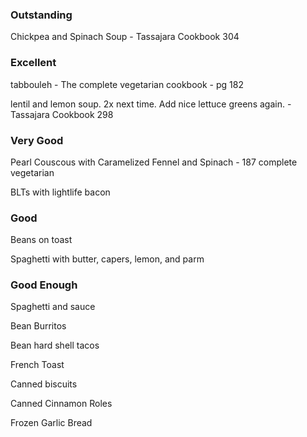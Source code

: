 ### Outstanding

Chickpea and Spinach Soup - Tassajara Cookbook 304

### Excellent

tabbouleh - The complete vegetarian cookbook - pg 182

lentil and lemon soup. 2x next time. Add nice lettuce greens again. - Tassajara Cookbook 298

### Very Good

Pearl Couscous with Caramelized Fennel and Spinach - 187 complete vegetarian

BLTs with lightlife bacon


### Good

Beans on toast

Spaghetti with butter, capers, lemon, and parm


### Good Enough

Spaghetti and sauce

Bean Burritos

Bean hard shell tacos

French Toast

Canned biscuits

Canned Cinnamon Roles

Frozen Garlic Bread
